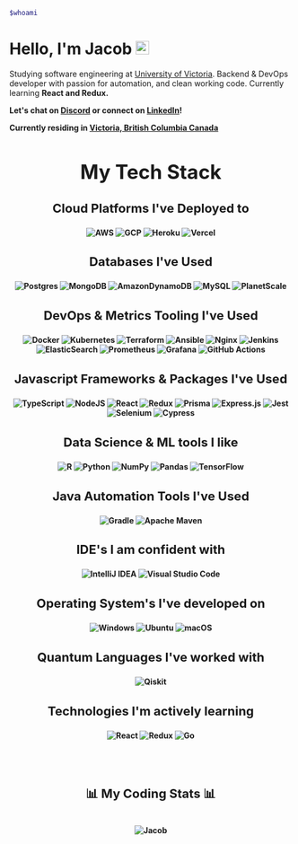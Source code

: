 ```bash
$whoami
```
# Hello, I'm Jacob <img src="https://user-images.githubusercontent.com/1303154/88677602-1635ba80-d120-11ea-84d8-d263ba5fc3c0.gif" width="24px" alt="hi">

Studying software engineering at [University of Victoria](https://www.uvic.ca/). Backend & DevOps developer with passion for automation, and clean working code. Currently learning <b>React<b> and <b>Redux<b>.

Let's chat on [Discord](https://discordapp.com/users/156931016588525573) or connect on [LinkedIn](https://www.linkedin.com/in/jsthrl/)!

Currently residing in [Victoria, British Columbia Canada](https://www.google.com/maps/place/Victoria,+BC)

<h1 align="center" style="font-size: 35px"> My Tech Stack </h1>

<div align="center">
	<h3 align="center" style="font-size: 22px"> Cloud Platforms I've Deployed to </h3> 

 ![AWS](https://img.shields.io/badge/AWS-%23FF9900.svg?style=for-the-badge&logo=amazon-aws&logoColor=white)
 ![GCP](https://img.shields.io/badge/GCP-%230167ff.svg?style=for-the-badge&logo=googleCloud&logoColor=white)
 ![Heroku](https://img.shields.io/badge/heroku-%23430098.svg?style=for-the-badge&logo=heroku&logoColor=white)
 ![Vercel](https://img.shields.io/badge/vercel-%23000000.svg?style=for-the-badge&logo=vercel&logoColor=white)

  <h3 align="center" style="font-size: 22px"> Databases I've Used </h3> 
 
 ![Postgres](https://img.shields.io/badge/postgres-%23316192.svg?style=for-the-badge&logo=postgresql&logoColor=white)
 ![MongoDB](https://img.shields.io/badge/MongoDB-%234ea94b.svg?style=for-the-badge&logo=mongodb&logoColor=white)
 ![AmazonDynamoDB](https://img.shields.io/badge/Amazon%20DynamoDB-4053D6?style=for-the-badge&logo=Amazon%20DynamoDB&logoColor=white)
 ![MySQL](https://img.shields.io/badge/mysql-%2300f.svg?style=for-the-badge&logo=mysql&logoColor=white)
 ![PlanetScale](https://img.shields.io/badge/planetscale-%23000000.svg?style=for-the-badge&logo=planetscale&logoColor=white) 


<h3 align="center" style="font-size: 22px"> DevOps & Metrics Tooling I've Used </h3> 

 ![Docker](https://img.shields.io/badge/docker-%230db7ed.svg?style=for-the-badge&logo=docker&logoColor=white)
 ![Kubernetes](https://img.shields.io/badge/kubernetes-%23326ce5.svg?style=for-the-badge&logo=kubernetes&logoColor=white) 
 ![Terraform](https://img.shields.io/badge/terraform-%235835CC.svg?style=for-the-badge&logo=terraform&logoColor=white)
 ![Ansible](https://img.shields.io/badge/ansible-%231A1918.svg?style=for-the-badge&logo=ansible&logoColor=white)
 ![Nginx](https://img.shields.io/badge/nginx-%23009639.svg?style=for-the-badge&logo=nginx&logoColor=white)
 ![Jenkins](https://img.shields.io/badge/jenkins-%232C5263.svg?style=for-the-badge&logo=jenkins&logoColor=white)
 ![ElasticSearch](https://img.shields.io/badge/-ElasticSearch-005571?style=for-the-badge&logo=elasticsearch)
 ![Prometheus](https://img.shields.io/badge/Prometheus-E6522C?style=for-the-badge&logo=Prometheus&logoColor=white)
 ![Grafana](https://img.shields.io/badge/grafana-%23F46800.svg?style=for-the-badge&logo=grafana&logoColor=white)
 ![GitHub Actions](https://img.shields.io/badge/github%20actions-%232671E5.svg?style=for-the-badge&logo=githubactions&logoColor=white)


<h3 align="center" style="font-size: 22px"> Javascript Frameworks & Packages I've Used </h3> 

 ![TypeScript](https://img.shields.io/badge/typescript-%23007ACC.svg?style=for-the-badge&logo=typescript&logoColor=white)
 ![NodeJS](https://img.shields.io/badge/node.js-6DA55F?style=for-the-badge&logo=node.js&logoColor=white)
 ![React](https://img.shields.io/badge/react-%2320232a.svg?style=for-the-badge&logo=react&logoColor=%2361DAFB)
 ![Redux](https://img.shields.io/badge/redux-%23593d88.svg?style=for-the-badge&logo=redux&logoColor=white)
 ![Prisma](https://img.shields.io/badge/Prisma-3982CE?style=for-the-badge&logo=Prisma&logoColor=white)
 ![Express.js](https://img.shields.io/badge/express.js-%23404d59.svg?style=for-the-badge&logo=express&logoColor=%2361DAFB)
 ![Jest](https://img.shields.io/badge/-jest-%23C21325?style=for-the-badge&logo=jest&logoColor=white)
 ![Selenium](https://img.shields.io/badge/-selenium-%43B02A?style=for-the-badge&logo=selenium&logoColor=white)
 ![Cypress](https://img.shields.io/badge/-cypress-%23E5E5E5?style=for-the-badge&logo=cypress&logoColor=058a5e)

<h3 align="center" style="font-size: 22px"> Data Science & ML tools I like </h3> 

 ![R](https://img.shields.io/badge/r-%23276DC3.svg?style=for-the-badge&logo=r&logoColor=white)
 ![Python](https://img.shields.io/badge/python-3670A0?style=for-the-badge&logo=python&logoColor=ffdd54)
 ![NumPy](https://img.shields.io/badge/numpy-%23013243.svg?style=for-the-badge&logo=numpy&logoColor=white)
 ![Pandas](https://img.shields.io/badge/pandas-%23150458.svg?style=for-the-badge&logo=pandas&logoColor=white)
 ![TensorFlow](https://img.shields.io/badge/TensorFlow-%23FF6F00.svg?style=for-the-badge&logo=TensorFlow&logoColor=white)


<h3 align="center" style="font-size: 22px"> Java Automation Tools I've Used </h3> 

 ![Gradle](https://img.shields.io/badge/Gradle-02303A.svg?style=for-the-badge&logo=Gradle&logoColor=white)
 ![Apache Maven](https://img.shields.io/badge/Apache%20Maven-C71A36?style=for-the-badge&logo=Apache%20Maven&logoColor=white)


<h3 align="center" style="font-size: 22px"> IDE's I am confident with </h3> 

 ![IntelliJ IDEA](https://img.shields.io/badge/IntelliJIDEA-000000.svg?style=for-the-badge&logo=intellij-idea&logoColor=white)
 ![Visual Studio Code](https://img.shields.io/badge/Visual%20Studio%20Code-0078d7.svg?style=for-the-badge&logo=visual-studio-code&logoColor=white)

<h3 align="center" style="font-size: 22px"> Operating System's I've developed on </h3> 

 ![Windows](https://img.shields.io/badge/Windows-0078D6?style=for-the-badge&logo=windows&logoColor=white)
 ![Ubuntu](https://img.shields.io/badge/Ubuntu-E95420?style=for-the-badge&logo=ubuntu&logoColor=white)
 ![macOS](https://img.shields.io/badge/mac%20os-000000?style=for-the-badge&logo=macos&logoColor=F0F0F0)

<h3 align="center" style="font-size: 22px"> Quantum Languages I've worked with </h3> 

 ![Qiskit](https://img.shields.io/badge/Qiskit-%236929C4.svg?style=for-the-badge&logo=Qiskit&logoColor=white)

<h3 align="center" style="font-size: 22px"> Technologies I'm actively learning </h3> 

 ![React](https://img.shields.io/badge/react-%2320232a.svg?style=for-the-badge&logo=react&logoColor=%2361DAFB)
 ![Redux](https://img.shields.io/badge/redux-%23593d88.svg?style=for-the-badge&logo=redux&logoColor=white)
 ![Go](https://img.shields.io/badge/go-%2300ADD8.svg?style=for-the-badge&logo=go&logoColor=white)

<br>
<br>

  
<h2 align="center" style="font-size: 22px"> 📊 My Coding Stats 📊 </h2>
  <p align="center">
    <br>
      <img align="center" src="https://github-readme-stats.vercel.app/api?username=JacobFSutherland&show_icons=true&hide_border=true" alt="Jacob">
  </p>

      
